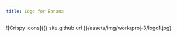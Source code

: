 ```yaml
---
title: Logo for Banana
---
```


![Crispy Icons]({{ site.github.url }}/assets/img/work/proj-3/logo1.jpg)
